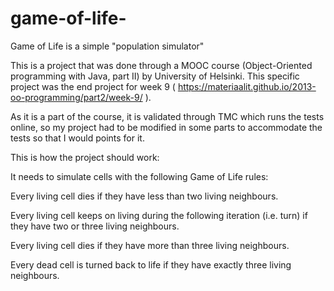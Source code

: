 # game-of-life-
Game of Life is a simple "population simulator"

This is a project that was done through a MOOC course (Object-Oriented programming with Java, part II) by University of Helsinki. 
This specific project was the end project for week 9 ( https://materiaalit.github.io/2013-oo-programming/part2/week-9/ ).

As it is a part of the course, it is validated through TMC which runs the tests online, so my project had to be modified in some parts to accommodate the tests so that I would points for it.

This is how the project should work:

It needs to simulate cells with the following Game of Life rules:

Every living cell dies if they have less than two living neighbours.

Every living cell keeps on living during the following iteration (i.e. turn) if they have two or three living neighbours.

Every living cell dies if they have more than three living neighbours.

Every dead cell is turned back to life if they have exactly three living neighbours.
